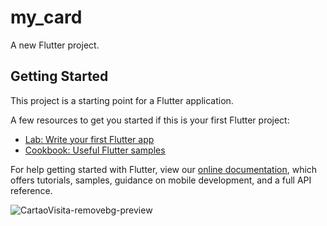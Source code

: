 # my_card

A new Flutter project.

## Getting Started

This project is a starting point for a Flutter application.

A few resources to get you started if this is your first Flutter project:

- [Lab: Write your first Flutter app](https://flutter.dev/docs/get-started/codelab)
- [Cookbook: Useful Flutter samples](https://flutter.dev/docs/cookbook)

For help getting started with Flutter, view our
[online documentation](https://flutter.dev/docs), which offers tutorials,
samples, guidance on mobile development, and a full API reference.

      
![CartaoVisita-removebg-preview](https://user-images.githubusercontent.com/47166169/150618733-fd3b10d1-8757-4ea0-9fd4-95e6fc721f28.png)                       
